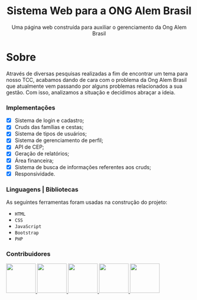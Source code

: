 
<h1 align="center">
    Sistema Web para a ONG Alem Brasil
</h1>

<p align="center">
    Uma página web construída para auxiliar o gerenciamento da Ong Alem Brasil
</p>

# Sobre
<p>
    Através de diversas pesquisas realizadas a fim de encontrar um tema para nosso TCC, acabamos dando de cara com o problema da Ong
    Alem Brasil que atualmente vem passando por alguns problemas relacionados a sua gestão. Com isso, analizamos a situação e decidimos abraçar a ideia.
</p>

### Implementações

- [x] Sistema de login e cadastro;
- [x] Cruds das famílias e cestas;
- [x] Sistema de tipos de usuários;
- [x] Sistema de gerenciamento de perfil;
- [x] API de CEP;
- [x] Geração de relatórios;
- [x] Área financeira;
- [x] Sistema de busca de informações referentes aos cruds;
- [x] Responsividade.

### Linguagens | Bibliotecas 
As seguintes ferramentas foram usadas na construção do projeto:

- `HTML`
- `CSS`
- `JavaScript`
- `Bootstrap`
- `PHP`

### Contribuidores

<a href="https://github.com/willotavio">
  <img src="https://avatars.githubusercontent.com/u/89710130?v=4" width="80">
</a>

<a href="https://github.com/kengiiGMs">
  <img src="https://avatars.githubusercontent.com/u/80048095?v=4" width="80">
</a>

<a href="https://github.com/susana108">
  <img src="https://avatars.githubusercontent.com/u/95098889?v=4" width="80">
</a>

<a href="https://github.com/Matheus7p">
  <img src="https://avatars.githubusercontent.com/u/88511229?v=4" width="80">
</a>

<a href="https://github.com/pedrohrqphp">
  <img src="https://avatars.githubusercontent.com/u/90291886?v=4" width="80">
</a>
